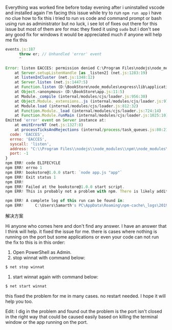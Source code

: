 Everything was worked fine before today evening after i uninstalled vscode and installed again I'm facing this issue while try to run `npm run app` i have no clue how to fix this i tried to run vs code and command prompt or bash using run as administrator but no luck, i see lot of fixes out there for this issue but most of them are for mac they fixed it using `sudo` but i don't see any good fix for windows it would be appreciated much if anyone will help me fix this

```js
events.js:187
      throw er; // Unhandled 'error' event
      ^

Error: listen EACCES: permission denied C:\Program Files\nodejs\node_modules\npm\node_modules\npm-lifecycle\node-gyp-bin;D:\BookStore\node_modules\.bin;C:\Users\Samarth's PC\bin;C:\Program Files\Git\mingw64\bin;C:\Program Files\Git\usr\local\bin;C:\Program Files\Git\usr\bin;C:\Program Files\Git\usr\bin;C:\Program Files\Git\mingw64\bin;C:\Program Files\Git\usr\bin;C:\Users\Samarth's PC\bin;C:\ProgramData\Miniconda3;C:\ProgramData\Miniconda3\Library\mingw-w64\bin;C:\ProgramData\Miniconda3\Library\usr\bin;C:\ProgramData\Miniconda3\Library\bin;C:\ProgramData\Miniconda3\Scripts;C:\Python27;C:\Python27\Scripts;C:\Users\Samarth's PC\AppData\Local\Programs\Python\Python38-32\python.exe;C:\Program Files\nodejs;C:\ProgramData\chocolatey\bin;C:\WINDOWS\system32;C:\WINDOWS;C:\WINDOWS\System32\Wbem;C:\WINDOWS\System32\WindowsPowerShell\v1.0;C:\WINDOWS\System32\OpenSSH;C:\Program Files (x86)\Yarn\bin;C:\Users\Samarth's PC\AppData\Local\Microsoft\WindowsApps;C:\Program Files\MongoDB\Server\4.0\bin;C:\Program Files\heroku\bin;C:\nvm;C:\Program Files\nodejs;C:\Python 3.8;C:\Users\Samarth's PC\AppData\Roaming\npm;C:\Users\Samarth's PC\AppData\Local\Yarn\bin;C:\Users\Samarth's PC\AppData\Local\Programs\Microsoft VS Code\bin;C:\Program Files\Git\usr\bin\vendor_perl;C:\Program Files\Git\usr\bin\core_perl
    at Server.setupListenHandle [as _listen2] (net.js:1283:19)
    at listenInCluster (net.js:1348:12)
    at Server.listen (net.js:1447:5)
    at Function.listen (D:\BookStore\node_modules\express\lib\application.js:618:24)
    at Object.<anonymous> (D:\BookStore\app.js:11:5)
    at Module._compile (internal/modules/cjs/loader.js:956:30)
    at Object.Module._extensions..js (internal/modules/cjs/loader.js:973:10)
    at Module.load (internal/modules/cjs/loader.js:812:32)
    at Function.Module._load (internal/modules/cjs/loader.js:724:14)
    at Function.Module.runMain (internal/modules/cjs/loader.js:1025:10)
Emitted 'error' event on Server instance at:
    at emitErrorNT (net.js:1327:8)
    at processTicksAndRejections (internal/process/task_queues.js:80:21) {
  code: 'EACCES',
  errno: 'EACCES',
  syscall: 'listen',
  address: "C:\\Program Files\\nodejs\\node_modules\\npm\\node_modules\\npm-lifecycle\\node-gyp-bin;D:\\BookStore\\node_modules\\.bin;C:\\Users\\Samarth's PC\\bin;C:\\Program Files\\Git\\mingw64\\bin;C:\\Program Files\\Git\\usr\\local\\bin;C:\\Program Files\\Git\\usr\\bin;C:\\Program Files\\Git\\usr\\bin;C:\\Program Files\\Git\\mingw64\\bin;C:\\Program Files\\Git\\usr\\bin;C:\\Users\\Samarth's PC\\bin;C:\\ProgramData\\Miniconda3;C:\\ProgramData\\Miniconda3\\Library\\mingw-w64\\bin;C:\\ProgramData\\Miniconda3\\Library\\usr\\bin;C:\\ProgramData\\Miniconda3\\Library\\bin;C:\\ProgramData\\Miniconda3\\Scripts;C:\\Python27;C:\\Python27\\Scripts;C:\\Users\\Samarth's PC\\AppData\\Local\\Programs\\Python\\Python38-32\\python.exe;C:\\Program Files\\nodejs;C:\\ProgramData\\chocolatey\\bin;C:\\WINDOWS\\system32;C:\\WINDOWS;C:\\WINDOWS\\System32\\Wbem;C:\\WINDOWS\\System32\\WindowsPowerShell\\v1.0;C:\\WINDOWS\\System32\\OpenSSH;C:\\Program Files (x86)\\Yarn\\bin;C:\\Users\\Samarth's PC\\AppData\\Local\\Microsoft\\WindowsApps;C:\\Program Files\\MongoDB\\Server\\4.0\\bin;C:\\Program Files\\heroku\\bin;C:\\nvm;C:\\Program Files\\nodejs;C:\\Python 3.8;C:\\Users\\Samarth's PC\\AppData\\Roaming\\npm;C:\\Users\\Samarth's PC\\AppData\\Local\\Yarn\\bin;C:\\Users\\Samarth's PC\\AppData\\Local\\Programs\\Microsoft VS Code\\bin;C:\\Program Files\\Git\\usr\\bin\\vendor_perl;C:\\Program Files\\Git\\usr\\bin\\core_perl",
  port: -1
}
npm ERR! code ELIFECYCLE
npm ERR! errno 1
npm ERR! bookstore@1.0.0 start: `node app.js "app"`
npm ERR! Exit status 1
npm ERR!
npm ERR! Failed at the bookstore@1.0.0 start script.
npm ERR! This is probably not a problem with npm. There is likely additional logging output above.

npm ERR! A complete log of this run can be found in:
npm ERR!     C:\Users\Samarth's PC\AppData\Roaming\npm-cache\_logs\2019-12-20T16_43_00_131Z-debug.log
```

解决方案





Hi anyone who comes here and don't find any answer. I have an answer that I think will help. it fixed the issue for me. there is cases where nothing is running on the port but some applications or even your code can not run the fix to this is in this order:

1. Open PowerShell as Admin.
2. stop winnat with command below:

```js
$ net stop winnat
```

1. start winnat again with command below:

```js
$ net start winnat
```

this fixed the problem for me in many cases. no restart needed. I hope it will help you too.

Edit: I dig in the problem and found out the problem is the port isn't closed in the right way that could be caused easily based on killing the terminal window or the app running on the port.